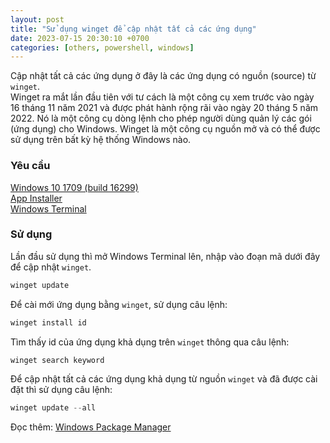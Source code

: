```yaml
---
layout: post
title: "Sử dụng winget để cập nhật tất cả các ứng dụng"
date: 2023-07-15 20:30:10 +0700
categories: [others, powershell, windows]
---
```


Cập nhật tất cả các ứng dụng ở đây là các ứng dụng có nguồn (source) từ `winget`.  
Winget ra mắt lần đầu tiên với tư cách là một công cụ xem trước vào ngày 16 tháng 11 năm 2021 và được phát hành rộng rãi vào ngày 20 tháng 5 năm 2022. Nó là một công cụ dòng lệnh cho phép người dùng quản lý các gói (ứng dụng) cho Windows. Winget là một công cụ nguồn mở và có thể được sử dụng trên bất kỳ hệ thống Windows nào.  

### Yêu cầu  
[Windows 10 1709 (build 16299)](https://www.microsoft.com/en-us/software-download/windows10)  
[App Installer](https://www.microsoft.com/p/app-installer/9nblggh4nns1#activetab=pivot:overviewtab)  
[Windows Terminal](https://apps.microsoft.com/store/detail/windows-terminal/9N0DX20HK701)  

### Sử dụng  
Lần đầu sử dụng thì mở Windows Terminal lên, nhập vào đoạn mã dưới đây để cập nhật `winget`.  
```powershell
winget update
```  
Để cài mới ứng dụng bằng `winget`, sử dụng câu lệnh:  
```powershell
winget install id
```  
Tìm thấy id của ứng dụng khả dụng trên `winget` thông qua câu lệnh:  
```powershell
winget search keyword
```  
Để cập nhật tất cả các ứng dụng khả dụng từ nguồn `winget` và đã được cài đặt thì sử dụng câu lệnh:  
```powershell
winget update --all
```  

Đọc thêm: [Windows Package Manager](https://learn.microsoft.com/en-us/windows/package-manager/)  
